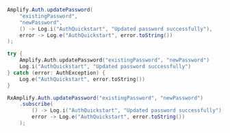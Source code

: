 <amplify-block-switcher>
<amplify-block name="Java">

```java
Amplify.Auth.updatePassword(
    "existingPassword",
    "newPassword",
    () -> Log.i("AuthQuickstart", "Updated password successfully"),
    error -> Log.e("AuthQuickstart", error.toString())
);
```

</amplify-block>
<amplify-block name="Kotlin">

```kotlin
try {
    Amplify.Auth.updatePassword("existingPassword", "newPassword")
    Log.i("AuthQuickstart", "Updated password successfully")
} catch (error: AuthException) {
    Log.e("AuthQuickstart", error.toString())
}
```

</amplify-block>
<amplify-block name="RxJava">

```java
RxAmplify.Auth.updatePassword("existingPassword", "newPassword")
    .subscribe(
        () -> Log.i("AuthQuickstart", "Updated password successfully"),
        error -> Log.e("AuthQuickstart", error.toString())
    );
```

</amplify-block>
</amplify-block-switcher>
